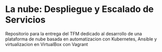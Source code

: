 # La nube: Despliegue y Escalado de Servicios
Repositorio para la entrega del TFM dedicado al desarrollo de una plataforma de nube basada en automatizacion con Kubernetes, Ansible y virtualizacion en VirtualBox con Vagrant
